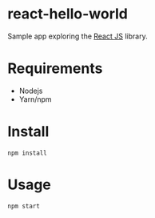 # react-hello-world

Sample app exploring the [React JS](https://github.com/facebook/react) library.

# Requirements

* Nodejs
* Yarn/npm

# Install

`npm install`

# Usage

`npm start`